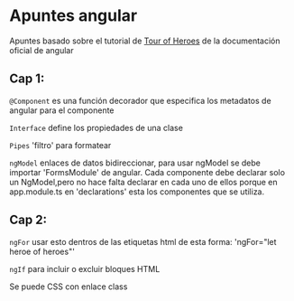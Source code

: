 # Apuntes angular 

Apuntes basado sobre el tutorial de [Tour of Heroes](https://angular.io/tutorial/tour-of-heroes/toh-pt1) de la documentación oficial de angular 

## Cap 1:

`@Component` es una función decorador que especifica los metadatos de angular para el componente

`Interface` define los propiedades de una clase

`Pipes` 'filtro' para formatear 

`ngModel` enlaces de datos bidireccionar, para usar ngModel se debe importar 'FormsModule' de angular. 
Cada componente debe declarar solo un NgModel,pero no hace falta declarar en cada uno de ellos porque en app.module.ts en 'declarations' esta los componentes que se utiliza.

## Cap 2:

`ngFor` usar esto dentros de las etiquetas html de esta forma: 'ngFor="let heroe of heroes"'

`ngIf` para incluir o excluir bloques HTML 

Se puede CSS con enlace class 